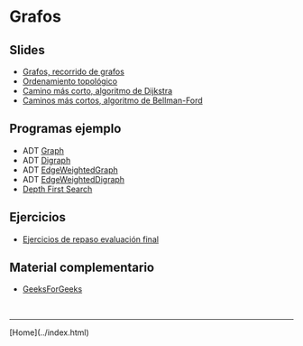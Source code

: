 # Grafos

## Slides
- [Grafos, recorrido de grafos](../slides/07.1-Grafos-Recorrido.pdf)  
- [Ordenamiento topológico](../slides/07.2-Grafos-OrdenamientoTopologico.pdf)
- [Camino más corto, algoritmo de Dijkstra](../slides/07.3-Grafos-Dijkstra.pdf)  
- [Caminos más cortos, algoritmo de Bellman-Ford](../slides/07.4-Grafos-BellmanFordSP.pdf)  


## Programas ejemplo
- ADT [Graph](https://algs4.cs.princeton.edu/code/edu/princeton/cs/algs4/Graph.java.html)  
- ADT [Digraph](https://algs4.cs.princeton.edu/code/edu/princeton/cs/algs4/Digraph.java.html)  
- ADT [EdgeWeightedGraph](https://algs4.cs.princeton.edu/code/edu/princeton/cs/algs4/EdgeWeightedGraph.java.html)  
- ADT [EdgeWeightedDigraph](https://algs4.cs.princeton.edu/code/edu/princeton/cs/algs4/EdgeWeightedDigraph.java.html)  
- [Depth First Search](https://algs4.cs.princeton.edu/code/edu/princeton/cs/algs4/DepthFirstSearch.java.html)  


## Ejercicios

- [Ejercicios de repaso evaluación final](Ejercicios6-202010.pdf)  


## Material complementario
- [GeeksForGeeks](https://www.geeksforgeeks.org/applications-of-depth-first-search/?ref=lbp)  


<BR>
<HR>
[Home](../index.html)
<BR>

